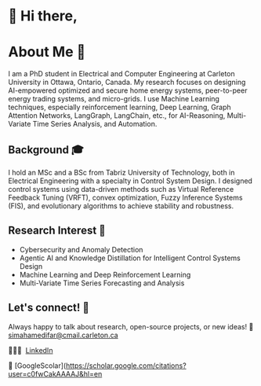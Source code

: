 # 👋 Hi there,
# About Me 🌟
I am a PhD student in Electrical and Computer Engineering at Carleton University in Ottawa, Ontario, Canada. My research focuses on designing AI-empowered optimized and secure home energy systems, peer-to-peer energy trading systems, and micro-grids. I use Machine Learning techniques, especially reinforcement learning, Deep Learning, Graph Attention Networks, LangGraph, LangChain, etc., for AI-Reasoning, Multi-Variate Time Series Analysis, and Automation.

## Background 🎓
I hold an MSc and a BSc from Tabriz University of Technology, both in Electrical Engineering with a specialty in Control System Design. I designed control systems using data-driven methods such as Virtual Reference Feedback Tuning (VRFT), convex optimization, Fuzzy Inference Systems (FIS), and evolutionary algorithms to achieve stability and robustness. 

## Research Interest 🔬

- Cybersecurity and Anomaly Detection
- Agentic AI and Knowledge Distillation for Intelligent Control Systems Design
- Machine Learning and Deep Reinforcement Learning
- Multi-Variate Time Series Forecasting and Analysis

## Let's connect! 📩

Always happy to talk about research, open-source projects, or new ideas!
📧 simahamedifar@cmail.carleton.ca

👩🏻‍💼  [LinkedIn](http://www.linkedin.com/in/sima-hamedifar)

📄 [GoogleScolar](https://scholar.google.com/citations?user=c0fwCakAAAAJ&hl=en
